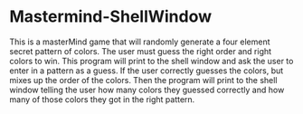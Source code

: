 # Mastermind-ShellWindow
This is a masterMind game that will randomly generate a four element secret pattern of colors. The user must guess the right order and right colors to win. This program will print to the shell window and ask the user to enter in a pattern as a guess. If the user correctly guesses the colors, but mixes up the order of the colors. Then the program will print to the shell window telling the user how many colors they guessed correctly and how many of those colors they got in the right pattern.
